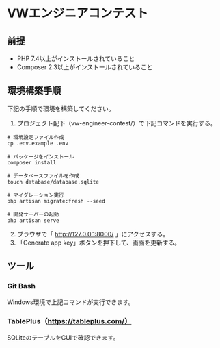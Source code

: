 # VWエンジニアコンテスト

## 前提
* PHP 7.4以上がインストールされていること
* Composer 2.3以上がインストールされていること

## 環境構築手順
下記の手順で環境を構築してください。

1. プロジェクト配下（vw-engineer-contest/）で下記コマンドを実行する。
```
# 環境設定ファイル作成
cp .env.example .env
```
```
# パッケージをインストール
composer install
```
```
# データベースファイルを作成
touch database/database.sqlite
```
```
# マイグレーション実行
php artisan migrate:fresh --seed
```
```
# 開発サーバーの起動
php artisan serve
```
2. ブラウザで「 http://127.0.0.1:8000/ 」にアクセスする。
1. 「Generate app key」ボタンを押下して、画面を更新する。

## ツール
### Git Bash
Windows環境で上記コマンドが実行できます。

### TablePlus（https://tableplus.com/）
SQLiteのテーブルをGUIで確認できます。
